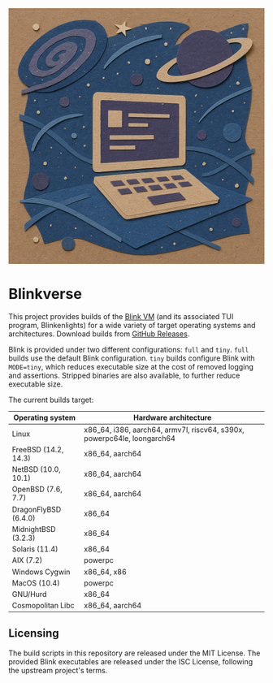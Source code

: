 ![A computer in space](img/blinkverse.png)

# Blinkverse

This project provides builds of the [Blink VM](https://github.com/jart/blink) (and its associated TUI program, Blinkenlights) for a wide variety of target operating systems and architectures. Download builds from [GitHub Releases](https://github.com/bjia56/blinkverse/releases/latest).

Blink is provided under two different configurations: `full` and `tiny`. `full` builds use the default Blink configuration. `tiny` builds configure Blink with `MODE=tiny`, which reduces executable size at the cost of removed logging and assertions. Stripped binaries are also available, to further reduce executable size.

The current builds target:

| Operating system | Hardware architecture |
|-|-|
| Linux | x86_64, i386, aarch64, armv7l, riscv64, s390x, powerpc64le, loongarch64 |
| FreeBSD (14.2, 14.3) | x86_64, aarch64 |
| NetBSD (10.0, 10.1) | x86_64, aarch64 |
| OpenBSD (7.6, 7.7) | x86_64, aarch64 |
| DragonFlyBSD (6.4.0) | x86_64 |
| MidnightBSD (3.2.3) | x86_64 |
| Solaris (11.4) | x86_64 |
| AIX (7.2) | powerpc |
| Windows Cygwin | x86_64, x86 |
| MacOS (10.4) | powerpc |
| GNU/Hurd | x86_64 |
| Cosmopolitan Libc | x86_64, aarch64 |

## Licensing

The build scripts in this repository are released under the MIT License. The provided Blink executables are released under the ISC License, following the upstream project's terms.

